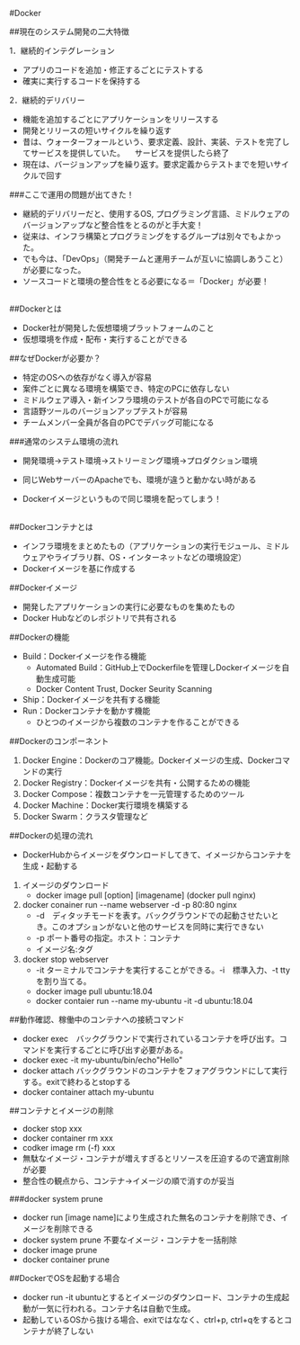 
#Docker

##現在のシステム開発の二大特徴

1．継続的インテグレーション
   - アプリのコードを追加・修正するごとにテストする
   - 確実に実行するコードを保持する
 
2．継続的デリバリー
  - 機能を追加するごとにアプリケーションをリリースする
  - 開発とリリースの短いサイクルを繰り返す
  - 昔は、ウォーターフォールという、要求定義、設計、実装、テストを完了してサービスを提供していた。
　サービスを提供したら終了
  - 現在は、バージョンアップを繰り返す。要求定義からテストまでを短いサイクルで回す

###ここで運用の問題が出てきた！
  - 継続的デリバリーだと、使用するOS, プログラミング言語、ミドルウェアのバージョンアップなど整合性をとるのがと手大変！
  - 従来は、インフラ構築とプログラミングをするグループは別々でもよかった。
  - でも今は、「DevOps」（開発チームと運用チームが互いに協調しあうこと）が必要になった。
  - ソースコードと環境の整合性をとる必要になる＝「Docker」が必要！

##
##Dockerとは
  - Docker社が開発した仮想環境プラットフォームのこと
  - 仮想環境を作成・配布・実行することができる

##なぜDockerが必要か？
  - 特定のOSへの依存がなく導入が容易
  - 案件ごとに異なる環境を構築でき、特定のPCに依存しない
  - ミドルウェア導入・新インフラ環境のテストが各自のPCで可能になる
  - 言語野ツールのバージョンアップテストが容易
  - チームメンバー全員が各自のPCでデバッグ可能になる

###通常のシステム環境の流れ
  - 開発環境→テスト環境→ストリーミング環境→プロダクション環境
  - 同じWebサーバーのApacheでも、環境が違うと動かない時がある

  - Dockerイメージというもので同じ環境を配ってしまう！

##
##Dockerコンテナとは
  - インフラ環境をまとめたもの（アプリケーションの実行モジュール、ミドルウェアやライブラリ群、OS・インターネットなどの環境設定）
  - Dockerイメージを基に作成する

##Dockerイメージ
  - 開発したアプリケーションの実行に必要なものを集めたもの
  - Docker Hubなどのレポジトリで共有される

##Dockerの機能
  - Build：Dockerイメージを作る機能
    - Automated Build：GitHub上でDockerfileを管理しDockerイメージを自動生成可能
    - Docker Content Trust, Docker Seurity Scanning
  - Ship：Dockerイメージを共有する機能
  - Run：Dockerコンテナを動かす機能
    - ひとつのイメージから複数のコンテナを作ることができる

##Dockerのコンポーネント
  1. Docker Engine：Dockerのコア機能。Dockerイメージの生成、Dockerコマンドの実行
  2. Docker Registry：Dockerイメージを共有・公開するための機能
  3. Docker Compose：複数コンテナを一元管理するためのツール
  4. Docker Machine：Docker実行環境を構築する
  5. Docker Swarm：クラスタ管理など

##Dockerの処理の流れ
- DockerHubからイメージをダウンロードしてきて、イメージからコンテナを生成・起動する
1. イメージのダウンロード
    - docker image pull [option] [imagename] (docker pull nginx)
3. docker conainer run --name webserver -d -p 80:80 nginx
    - -d　ディタッチモードを表す。バックグラウンドでの起動させたいとき。このオプションがないと他のサービスを同時に実行できない
    - -p ポート番号の指定。ホスト：コンテナ
    - イメージ名:タグ
4. docker stop webserver
    - -it ターミナルでコンテナを実行することができる。-i　標準入力、-t ttyを割り当てる。
    - docker image pull ubuntu:18.04
    - docker contaier run --name my-ubuntu -it -d ubuntu:18.04

##動作確認、稼働中のコンテナへの接続コマンド
  - docker exec　バックグラウンドで実行されているコンテナを呼び出す。コマンドを実行するごとに呼び出す必要がある。
  - docker exec -it my-ubuntu/bin/echo"Hello"
  - docker attach バックグラウンドのコンテナをフォアグラウンドにして実行する。exitで終わるとstopする
  - docker container attach my-ubuntu 

##コンテナとイメージの削除
  - docker stop xxx
  - docker container rm xxx 
  - codker image rm (-f) xxx
  - 無駄なイメージ・コンテナが増えすぎるとリソースを圧迫するので適宜削除が必要
  - 整合性の観点から、コンテナ→イメージの順で消すのが妥当

###docker system prune
  - docker run [image name]により生成された無名のコンテナを削除でき、イメージを削除できる
  - docker system prune 不要なイメージ・コンテナを一括削除
  - docker image prune
  - docker container prune

##DockerでOSを起動する場合
  - docker run -it ubuntuとするとイメージのダウンロード、コンテナの生成起動が一気に行われる。コンテナ名は自動で生成。
  - 起動しているOSから抜ける場合、exitではななく、ctrl+p, ctrl+qをするとコンテナが終了しない
  


